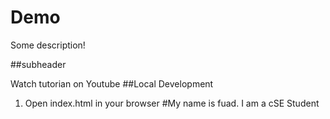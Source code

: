 # Demo

Some description!

##subheader

Watch tutorian on Youtube
##Local Development

1. Open index.html in your browser
#My name is fuad. I am a cSE Student 
